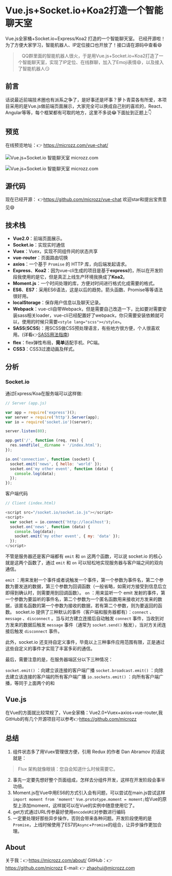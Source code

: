 # Vue.js+Socket.io+Koa2打造一个智能聊天室Vue.js全家桶+Socket.io+Express/Koa2 打造的一个智能聊天室。已经开源啦！为了方便大家学习，智能机器人、IP定位接口也开放了！接口请在源码中查看😄> &nbsp;&nbsp;&nbsp;QQ群里面的智能机器人很火，于是用Vue.js+Socket.io+Koa2打造了一个智能聊天室，实现了IP定位、在线群聊，加入了Emoji表情😄，以及接入了智能机器人😏## 前言话说最近前端技术圈也有派系之争了，是好事还是坏事？萝卜青菜各有所爱，本项目采用的是Vue.js做前端页面展示，大家完全可以换成自己别的喜欢的，React、Angular等等，每个框架都有可取的地方，这里不多说😂下面扯到正题上👇## 预览在线预览地址：👉 https://microzz.com/vue-chat/![Vue.js+Socket.io 智能聊天室 microzz.com](https://dn-mhke0kuv.qbox.me/24330ba3e01436df1eb8.png)![Vue.js+Socket.io 智能聊天室 microzz.com](https://dn-mhke0kuv.qbox.me/a5abbff92a442fa2d356.png)## 源代码 现在已经开源： 👉https://github.com/microzz/vue-chat 欢迎star和提出宝贵意见😄## 技术栈* **Vue2.0**：前端页面展示。* **Socket.io**：实现实时通信* **Vuex**：Vuex，实现不同组件间的状态共享* **vue-router**：页面路由切换* **axios**：一个基于 `Promise` 的 HTTP 库，向后端发起请求。* **Express**、**Koa2**：因为vue-cli生成的项目是基于**express**的，所以在开发阶段我使用的是它，但是真正上线生产环境我换成了**Koa2**。* **Moment.js**：一个时间处理的库，方便对时间进行格式化成需要的格式。* **ES6**、**ES7**：采用ES6语法，这是以后的趋势。箭头函数、Promise等等语法很好用。* **localStorage**：保存用户信息以及聊天记录。* **Webpack**：vue-cli自带Webpack，但是需要自己改造一下，比如要对需要安装sass相关loader，vue-cli已经配置好了webpack，你只需要安装依赖就可以，使用的时候只需要`<style lang="scss"></style>`。* **SASS**(**SCSS**)：用SCSS做CSS预处理语言，有些地方很方便，个人很喜欢用。(详看👉[SASS用法指南](https://microzz.com/2017/03/18/sass/))* **flex**：flex弹性布局，**简单**适配手机、PC端。* **CSS3**：CSS3过渡动画及样式。## 分析### Socket.io通过Express/Koa在服务端可以这样做:```javascript// Server (app.js)var app = require('express')();var server = require('http').Server(app);var io = require('socket.io')(server);server.listen(80);app.get('/', function (req, res) {  res.sendfile(__dirname + '/index.html');});io.on('connection', function (socket) {  socket.emit('news', { hello: 'world' });  socket.on('my other event', function (data) {    console.log(data);  });});```客户端代码```javascript// Client (index.html)<script src="/socket.io/socket.io.js"></script><script>  var socket = io.connect('http://localhost');  socket.on('news', function (data) {    console.log(data);    socket.emit('my other event', { my: 'data' });  });</script>```不管是服务器还是客户端都有 `emit` 和 `on` 这两个函数，可以说 socket.io 的核心就是这两个函数了，通过 `emit` 和 `on` 可以轻松地实现服务器与客户端之间的双向通信。`emit` ：用来发射一个事件或者说触发一个事件，第一个参数为事件名，第二个参数为要发送的数据，第三个参数为回调函数（一般省略，如需对方接受到信息后立即得到确认时，则需要用到回调函数）。`on` ：用来监听一个 emit 发射的事件，第一个参数为要监听的事件名，第二个参数为一个匿名函数用来接收对方发来的数据，该匿名函数的第一个参数为接收的数据，若有第二个参数，则为要返回的函数。socket.io 提供了三种默认的事件（客户端和服务器都有）：`connect` 、`message` 、`disconnect` 。当与对方建立连接后自动触发 `connect` 事件，当收到对方发来的数据后触发 `message` 事件（通常为 `socket.send()` 触发），当对方关闭连接后触发 `disconnect` 事件。此外，socket.io 还支持自定义事件，毕竟以上三种事件应用范围有限，正是通过这些自定义的事件才实现了丰富多彩的通信。最后，需要注意的是，在服务器端区分以下三种情况：`socket.emit()` ：向建立该连接的客户端广播`socket.broadcast.emit()` ：向除去建立该连接的客户端的所有客户端广播`io.sockets.emit()` ：向所有客户端广播，等同于上面两个的和## Vue.js在Vue的方面就比较常规了，Vue全家桶：Vue2.0+Vuex+axios+vue-router,我GitHub的有几个开源项目可以参考👉https://github.com/microzz## 总结1. 组件状态多了用Vuex管理很方便，引用 Redux 的作者 Dan Abramov 的话说就是：> Flux 架构就像眼镜：您自会知道什么时候需要它。2. 事先一定要先想好整个页面组成，怎样去分组件开发，这样在开发阶段会事半功倍。3. Moment.js在Vue中用ES6的方式引入会有问题，可以尝试在main.js尝试这样`import moment from 'moment'` `Vue.prototype.moment = moment;`给Vue的原型上添加moment，这样就可以在Vue的实例中随意使用它了。4. get方式通过URL传参最好使用`encodeURI`对参数进行编码5. 一定要处理好那些异步操作，否则会带来各种问题。开发阶段使用的是`Promise`，上线时候使用了ES7的`Async`+`Promise`的组合，让异步操作更加合理。## About关于我：👉https://microzz.com/about/GitHub：👉 https://github.com/microzzE-mail: 👉 [zhaohui@microzz.com](mailto:zhaohui@microzz.com)

